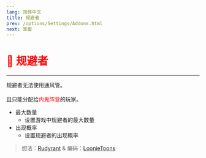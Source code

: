 ```yaml
---
lang: 简体中文
title: 规避者
prev: /options/Settings/Addons.html
next: 笨蛋
---
```


# <font color="red">🪫 <b>规避者</b></font> <Badge text="Impostor" type="tip" vertical="middle"/>

***

规避者无法使用通风管。<br><br>
且只能分配给<font color=red>内鬼阵营</font>的玩家。

- 最大数量
  - 设置游戏中规避者的最大数量
- 出现概率
  - 设置规避者的出现概率

> 想法：[Rudyrant](#) & 编码：[LoonieToons](https://github.com/Loonie-Toons)
